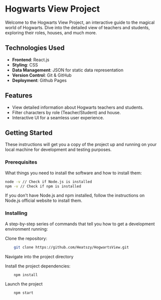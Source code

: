 # Hogwarts View Project

Welcome to the Hogwarts View Project, an interactive guide to the magical world of Hogwarts. Dive into the detailed view of teachers and students, exploring their roles, houses, and much more.

## Technologies Used

- **Frontend**: React.js
- **Styling**: CSS
- **Data Management**: JSON for static data representation
- **Version Control**: Git & GitHub
- **Deployment**: Github Pages

## Features

- View detailed information about Hogwarts teachers and students.
- Filter characters by role (Teacher/Student) and house.
- Interactive UI for a seamless user experience.

## Getting Started

These instructions will get you a copy of the project up and running on your local machine for development and testing purposes.

### Prerequisites

What things you need to install the software and how to install them:

```sh
node -v // Check if Node.js is installed
npm -v // Check if npm is installed
```

If you don't have Node.js and npm installed, follow the instructions on Node.js official website to install them.

### Installing
A step-by-step series of commands that tell you how to get a development environment running:

Clone the repository: 
```sh
    git clone https://github.com/Heatszy/HogwartsView.git
```
Navigate into the project directory

Install the project dependencies:
```sh
    npm install
```
Launch the project
```sh
    npm start
```
